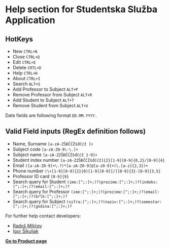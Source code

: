 # Help section for Studentska Služba Application


## HotKeys

- New `CTRL+N`
- Close `CTRL+Q`
- Edit `CTRL+E`
- Delete `CRTL+D`
- Help `CTRL+H`
- About `CTRL+I`
- Search `ALT+S`
- Add Professor to Subject `ALT+P`
- Remove Professor from Subject `ALT+R`
- Add Student to Subject `ALT+T`
- Remove Student from Subject `ALT+U`


Date fields are following format `DD.MM.YYYY.`


## Valid Field inputs (RegEx definition follows)

- Name, Surname `[a-zA-ZŠĐČĆŽšđčćž ]+`
- Subject code `[a-zA-Z0-9\-\.]+`
- Subject name `[a-zA-ZZŠĐČĆŽšđčćž 1-9]+`
- Student index number `[a-zA-ZZŠĐČĆŽšđčćž]{2}[1-9][0-9]{0,2}/[0-9]{4}`
- Email `([a-zA-Z0-9]+\.?)*[a-zA-Z0-9]@[a-z0-9]+(\.[a-z]{2,3})+`
- Phone number `(\+[1-9][0-9]{2}|0)[1-9][0-9][/][0-9]{3}-[0-9]{3,5}`
- Professor ID card `[0-9]{9}`
- Search query for Student `(ime:[^;:]+;)?(prezime:[^;:]+;)?(indeks:[^;:]+;)?(email:[^;:]+;)?`
- Search query for Professor `(ime:[^;:]+;)?(prezime:[^;:]+;)?(email:[^;:]+;)?(brlk:[^;:]+;)?`
- Search query for Subject `(sifra:[^;:]+;)?(naziv:[^;:]+;)?(semestar:[^;:]+;)?(godina:[^;:]+;)?`




For further help contact developers:
- [Radoš Milićev](mailto:rados280698@yahoo.com)
- [Igor Šikuljak](mailto:igorsikuljak@uns.ac.rs)


[**Go to Product page**](https://fmasterofu.github.io/OISISI_Java/)

